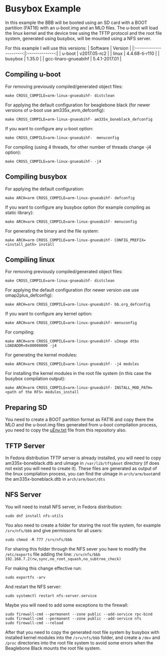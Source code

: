 # Busybox Example

In this example the BBB will be booted using an SD card with a BOOT partition (FAT16) with an u-boot.img and an MLO files. The u-boot will load the linux kernel and the device tree using the TFTP protocol and the root file system, generated using busybox, will be mounted using a NFS server.

For this example I will use this versions:
| Software               | Version        |
|:----------------------:|:--------------:|
| u-boot                 | v2017.05-rc2   |
| linux                  | 4.4.68-ti-r110 |
| busybox                | 1.35.0         |
| gcc-linaro-gnueabihf   | 5.4.1-2017.01  |

## Compiling u-boot

For removing previously compiled/generated object files:
```console
make CROSS_COMPILE=arm-linux-gnueabihf- distclean
```
For applying the default configuration for beaglebone black (for newer versions of u-boot use am335x_evm_defconfig):
```console
make CROSS_COMPILE=arm-linux-gnueabihf- am335x_boneblack_defconfig
```
If you want to configure any u-boot option:
```console
make CROSS_COMPILE=arm-linux-gnueabihf-  menuconfig
```
For compiling (using 4 threads, for other number of threads change -j4 option):
```console
make CROSS_COMPILE=arm-linux-gnueabihf- -j4
```

## Compiling busybox

For applying the default configuration:
```console
make ARCH=arm CROSS_COMPILE=arm-linux-gnueabihf- defconfig
```
If you want to configure any busybox option (for example compiling as static library):
```console
make ARCH=arm CROSS_COMPILE=arm-linux-gnueabihf- menuconfig
```
For generating the binary and the file system:
```console
make ARCH=arm CROSS_COMPILE=arm-linux-gnueabihf- CONFIG_PREFIX=<install_path> install
```

## Compiling linux

For removing previously compiled/generated object files:
```console
make CROSS_COMPILE=arm-linux-gnueabihf- distclean
```
For applying the default configuration (for newer version use use omap2plus_defconfig):
```console
make ARCH=arm CROSS_COMPILE=arm-linux-gnueabihf- bb.org_defconfig
```
If you want to configure any kernel option:
```console
make ARCH=arm CROSS_COMPILE=arm-linux-gnueabihf- menuconfig
```
For compiling:
```console
make ARCH=arm CROSS_COMPILE=arm-linux-gnueabihf- uImage dtbs LOADADDR=0x80008000 -j4
```
For generating the kernel modules:
```console
make ARCH=arm CROSS_COMPILE=arm-linux-gnueabihf- -j4 modules
```
For installing the kernel modules in the root file system (in this case the busybox compilation output):
```console
make ARCH=arm CROSS_COMPILE=arm-linux-gnueabihf- INSTALL_MOD_PATH=<path of the RFS> modules_install
```
## Preparing SD

You need to create a BOOT partition format as FAT16 and copy there the MLO and the u-boot.img files generated from u-boot compilation process, you need to copy the [uEnv.txt](uEnv.txt) file from this repository also.

## TFTP Server

In Fedora distribution TFTP server is already installed, you will need to copy am335x-boneblack.dtb and uImage in ```/var/lib/tftpboot``` directory (if does not exist you will need to create it). These files are generated as output of the linux compilation process, you can find the uImage in ```arch/arm/boot```and the am335x-boneblack.dtb in ```arch/arm/boot/dts```

## NFS Server

You will need to install NFS server, in Fedora distribution:
```console
sudo dnf install nfs-utils
```

You also need to create a folder for storing the root file system, for example ```/srv/nfs/bbb``` and give permissons for all users:
```console
sudo chmod -R 777 /srv/nfs/bbb
```

For sharing this folder through the NFS sever you have to modify the ```/etc/exports``` file adding the line: ```/srv/nfs/bbb 192.168.7.2(rw,sync,no_root_squash,no_subtree_check)```

For making this change effective run:
```console
sudo exportfs -arv
```
And restart the NFS server:
```console
sudo systemctl restart nfs-server.service
```

Maybe you will need to add some exceptions to the firewall:
```console
sudo firewall-cmd --permanent --zone public --add-service rpc-bind
sudo firewall-cmd --permanent --zone public --add-service nfs
sudo firewall-cmd --reload
```

After that you need to copy the generated root file system by busybox with installed kernel modules into the ```/srv/nfs/bbb``` folder, and create a ```/dev``` and ```/proc``` directories into the root file system to avoid some errors when the Beaglebone Black mounts the root file system.
